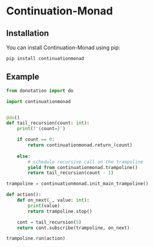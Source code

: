 # Continuation-Monad


## Installation

You can install Continuation-Monad using pip:

```
pip install continuationmonad
```


## Example

``` python
from donotation import do

import continuationmonad


@do()
def tail_recursion(count: int):
    print(f'{count=}')

    if count == 0:
        return continuationmonad.return_(count)
    
    else:
        # schedule recursive call on the trampoline
        yield from continuationmonad.trampoline()
        return tail_recursion(count - 1)

trampoline = continuationmonad.init_main_trampoline()

def action():
    def on_next(_, value: int):
        print(value)
        return trampoline.stop()

    cont = tail_recursion(5)
    return cont.subscribe(trampoline, on_next)

trampoline.run(action)
```

